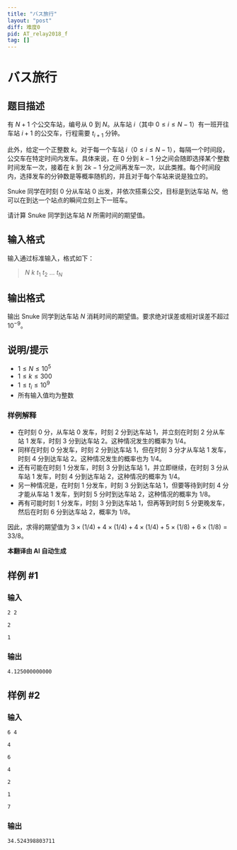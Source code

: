 ```yaml
---
title: "バス旅行"
layout: "post"
diff: 难度0
pid: AT_relay2018_f
tag: []
---
```


# バス旅行

## 题目描述

有 $N+1$ 个公交车站，编号从 $0$ 到 $N$。从车站 $i$（其中 $0 \le i \le N-1$）有一班开往车站 $i+1$ 的公交车，行程需要 $t_{i+1}$ 分钟。

此外，给定一个正整数 $k$。对于每一个车站 $i$（$0 \le i \le N-1$），每隔一个时间段，公交车在特定时间内发车。具体来说，在 $0$ 分到 $k-1$ 分之间会随即选择某个整数时间发车一次，接着在 $k$ 到 $2k-1$ 分之间再发车一次，以此类推。每个时间段内，选择发车的分钟数是等概率随机的，并且对于每个车站来说是独立的。

Snuke 同学在时刻 $0$ 分从车站 $0$ 出发，并依次搭乘公交，目标是到达车站 $N$。他可以在到达一个站点的瞬间立刻上下一班车。

请计算 Snuke 同学到达车站 $N$ 所需时间的期望值。

## 输入格式

输入通过标准输入，格式如下：

> $N\ k\ t_1\ t_2\ \ldots\ t_N$

## 输出格式

输出 Snuke 同学到达车站 $N$ 消耗时间的期望值。要求绝对误差或相对误差不超过 $10^{-9}$。

## 说明/提示

- $1 \le N \le 10^5$
- $1 \le k \le 300$
- $1 \le t_i \le 10^9$
- 所有输入值均为整数

### 样例解释

- 在时刻 $0$ 分，从车站 $0$ 发车，时刻 $2$ 分到达车站 $1$，并立刻在时刻 $2$ 分从车站 $1$ 发车，时刻 $3$ 分到达车站 $2$。这种情况发生的概率为 $1/4$。
- 同样在时刻 $0$ 分发车，时刻 $2$ 分到达车站 $1$，但在时刻 $3$ 分才从车站 $1$ 发车，时刻 $4$ 分到达车站 $2$。这种情况发生的概率也为 $1/4$。
- 还有可能在时刻 $1$ 分发车，时刻 $3$ 分到达车站 $1$，并立即继续，在时刻 $3$ 分从车站 $1$ 发车，时刻 $4$ 分到达车站 $2$，这种情况的概率为 $1/4$。
- 另一种情况是，在时刻 $1$ 分发车，时刻 $3$ 分到达车站 $1$，但要等待到时刻 $4$ 分才能从车站 $1$ 发车，到时刻 $5$ 分时到达车站 $2$，这种情况的概率为 $1/8$。
- 再有可能时刻 $1$ 分发车，时刻 $3$ 分到达车站 $1$，但再等到时刻 $5$ 分更晚发车，然后在时刻 $6$ 分到达车站 $2$，概率为 $1/8$。

因此，求得的期望值为 $3 \times (1/4) + 4 \times (1/4) + 4 \times (1/4) + 5 \times (1/8) + 6 \times (1/8) = 33/8$。

 **本翻译由 AI 自动生成**

## 样例 #1

### 输入

```
2 2
2
1
```

### 输出

```
4.125000000000
```

## 样例 #2

### 输入

```
6 4
4
6
4
2
1
7
```

### 输出

```
34.524398803711
```

